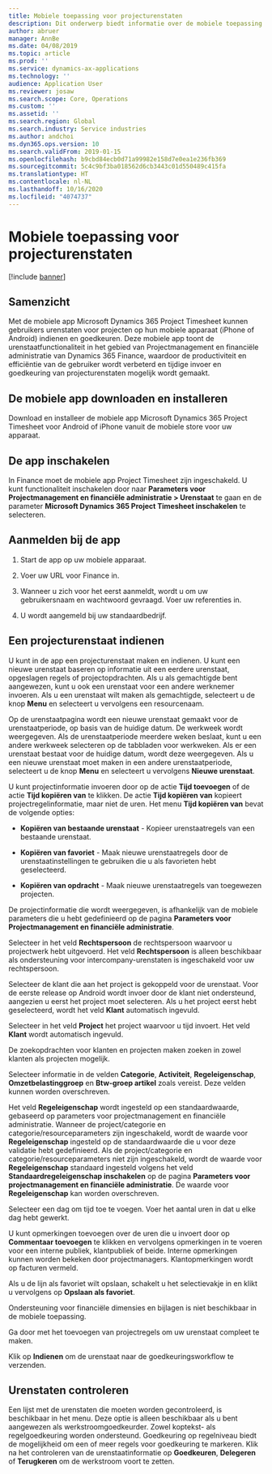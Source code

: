 ```yaml
---
title: Mobiele toepassing voor projecturenstaten
description: Dit onderwerp biedt informatie over de mobiele toepassing Microsoft Dynamics 365 Project Timesheet. Met de mobiele app Project Timesheet kunnen gebruikers urenstaten voor projecten op hun mobiele apparaat indienen en goedkeuren.
author: abruer
manager: AnnBe
ms.date: 04/08/2019
ms.topic: article
ms.prod: ''
ms.service: dynamics-ax-applications
ms.technology: ''
audience: Application User
ms.reviewer: josaw
ms.search.scope: Core, Operations
ms.custom: ''
ms.assetid: ''
ms.search.region: Global
ms.search.industry: Service industries
ms.author: andchoi
ms.dyn365.ops.version: 10
ms.search.validFrom: 2019-01-15
ms.openlocfilehash: b9cbd84ecb0d71a99982e158d7e0ea1e236fb369
ms.sourcegitcommit: 5c4c9bf3ba018562d6cb3443c01d550489c415fa
ms.translationtype: HT
ms.contentlocale: nl-NL
ms.lasthandoff: 10/16/2020
ms.locfileid: "4074737"
---
```

# <a name="project-timesheet-mobile-application"></a>Mobiele toepassing voor projecturenstaten

[!include [banner](../includes/banner.md)]

## <a name="overview"></a>Samenzicht

Met de mobiele app Microsoft Dynamics 365 Project Timesheet kunnen gebruikers urenstaten voor projecten op hun mobiele apparaat (iPhone of Android) indienen en goedkeuren. Deze mobiele app toont de urenstaatfunctionaliteit in het gebied van Projectmanagement en financiële administratie van Dynamics 365 Finance, waardoor de productiviteit en efficiëntie van de gebruiker wordt verbeterd en tijdige invoer en goedkeuring van projecturenstaten mogelijk wordt gemaakt.

## <a name="download-and-install-the-mobile-app"></a>De mobiele app downloaden en installeren

Download en installeer de mobiele app Microsoft Dynamics 365 Project Timesheet voor Android of iPhone vanuit de mobiele store voor uw apparaat.

## <a name="enable-the-app"></a>De app inschakelen 

In Finance moet de mobiele app Project Timesheet zijn ingeschakeld. U kunt functionaliteit inschakelen door naar **Parameters voor Projectmanagement en financiële administratie \> Urenstaat** te gaan en de parameter **Microsoft Dynamics 365 Project Timesheet inschakelen** te selecteren.

## <a name="sign-in-to-the-app"></a>Aanmelden bij de app

1.  Start de app op uw mobiele apparaat.

2.  Voer uw URL voor Finance in.

3.  Wanneer u zich voor het eerst aanmeldt, wordt u om uw gebruikersnaam en wachtwoord gevraagd. Voer uw referenties in.

4.  U wordt aangemeld bij uw standaardbedrijf.

## <a name="submit-a-project-timesheet"></a>Een projecturenstaat indienen

U kunt in de app een projecturenstaat maken en indienen. U kunt een nieuwe urenstaat baseren op informatie uit een eerdere urenstaat, opgeslagen regels of projectopdrachten. Als u als gemachtigde bent aangewezen, kunt u ook een urenstaat voor een andere werknemer invoeren. Als u een urenstaat wilt maken als gemachtigde, selecteert u de knop **Menu** en selecteert u vervolgens een resourcenaam.

Op de urenstaatpagina wordt een nieuwe urenstaat gemaakt voor de urenstaatperiode, op basis van de huidige datum. De werkweek wordt weergegeven. Als de urenstaatperiode meerdere weken beslaat, kunt u een andere werkweek selecteren op de tabbladen voor werkweken.
Als er een urenstaat bestaat voor de huidige datum, wordt deze weergegeven. Als u een nieuwe urenstaat moet maken in een andere urenstaatperiode, selecteert u de knop **Menu** en selecteert u vervolgens **Nieuwe urenstaat**.

U kunt projectinformatie invoeren door op de actie **Tijd toevoegen** of de actie **Tijd kopiëren van** te klikken. De actie **Tijd kopiëren van** kopieert projectregelinformatie, maar niet de uren. Het menu **Tijd kopiëren van** bevat de volgende opties:

- **Kopiëren van bestaande urenstaat** - Kopieer urenstaatregels van een bestaande urenstaat.

- **Kopiëren van favoriet** - Maak nieuwe urenstaatregels door de urenstaatinstellingen te gebruiken die u als favorieten hebt geselecteerd.

- **Kopiëren van opdracht** - Maak nieuwe urenstaatregels van toegewezen projecten.

De projectinformatie die wordt weergegeven, is afhankelijk van de mobiele parameters die u hebt gedefinieerd op de pagina **Parameters voor Projectmanagement en financiële administratie**.

Selecteer in het veld **Rechtspersoon** de rechtspersoon waarvoor u projectwerk hebt uitgevoerd. Het veld **Rechtspersoon** is alleen beschikbaar als ondersteuning voor intercompany-urenstaten is ingeschakeld voor uw rechtspersoon.

Selecteer de klant die aan het project is gekoppeld voor de urenstaat. Voor de eerste release op Android wordt invoer door de klant niet ondersteund, aangezien u eerst het project moet selecteren. Als u het project eerst hebt geselecteerd, wordt het veld **Klant** automatisch ingevuld.

Selecteer in het veld **Project** het project waarvoor u tijd invoert. Het veld **Klant** wordt automatisch ingevuld.

De zoekopdrachten voor klanten en projecten maken zoeken in zowel klanten als projecten mogelijk.

Selecteer informatie in de velden **Categorie**, **Activiteit**, **Regeleigenschap**, **Omzetbelastinggroep** en **Btw-groep artikel** zoals vereist. Deze velden kunnen worden overschreven.

Het veld **Regeleigenschap** wordt ingesteld op een standaardwaarde, gebaseerd op parameters voor projectmanagement en financiële administratie. Wanneer de project/categorie en categorie/resourceparameters zijn ingeschakeld, wordt de waarde voor **Regeleigenschap** ingesteld op de standaardwaarde die u voor deze validatie hebt gedefinieerd. Als de project/categorie en categorie/resourceparameters niet zijn ingeschakeld, wordt de waarde voor **Regeleigenschap** standaard ingesteld volgens het veld **Standaardregeleigenschap inschakelen** op de pagina **Parameters voor projectmanagement en financiële administratie**. De waarde voor **Regeleigenschap** kan worden overschreven.

Selecteer een dag om tijd toe te voegen. Voer het aantal uren in dat u elke dag hebt gewerkt.

U kunt opmerkingen toevoegen over de uren die u invoert door op **Commentaar toevoegen** te klikken en vervolgens opmerkingen in te voeren voor een interne publiek, klantpubliek of beide.
Interne opmerkingen kunnen worden bekeken door projectmanagers. Klantopmerkingen wordt op facturen vermeld.

Als u de lijn als favoriet wilt opslaan, schakelt u het selectievakje in en klikt u vervolgens op **Opslaan als favoriet**.

Ondersteuning voor financiële dimensies en bijlagen is niet beschikbaar in de mobiele toepassing.

Ga door met het toevoegen van projectregels om uw urenstaat compleet te maken.

Klik op **Indienen** om de urenstaat naar de goedkeuringsworkflow te verzenden.

## <a name="review-timesheets"></a>Urenstaten controleren

Een lijst met de urenstaten die moeten worden gecontroleerd, is beschikbaar in het menu. Deze optie is alleen beschikbaar als u bent aangewezen als werkstroomgoedkeurder. Zowel koptekst- als regelgoedkeuring worden ondersteund. Goedkeuring op regelniveau biedt de mogelijkheid om een of meer regels voor goedkeuring te markeren. Klik na het controleren van de urenstaatinformatie op **Goedkeuren**, **Delegeren** of **Terugkeren** om de werkstroom voort te zetten.
